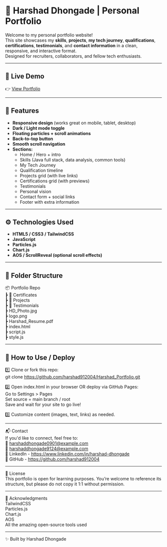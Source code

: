 # 🚀 Harshad Dhongade | Personal Portfolio

Welcome to my personal portfolio website!  
This site showcases my **skills**, **projects**, **my tech journey**, **qualifications**, **certifications**, **testimonials**, and **contact information** in a clean, responsive, and interactive format.  
Designed for recruiters, collaborators, and fellow tech enthusiasts.

---

## 🌟 Live Demo
👉 [View Portfolio](https://harshad912004.github.io/Harshad_Portfolio/)

---

## 📌 Features

- **Responsive design** (works great on mobile, tablet, desktop)
- **Dark / Light mode toggle**
- **Floating particles + scroll animations**
- **Back-to-top button**
- **Smooth scroll navigation**
- **Sections:**
  - Home / Hero + intro
  - Skills (Java full stack, data analysis, common tools)
  - My Tech Journey
  - Qualification timeline
  - Projects grid (with live links)
  - Certifications grid (with previews)
  - Testimonials
  - Personal vision
  - Contact form + social links
  - Footer with extra information

---

## ⚙ Technologies Used

- **HTML5 / CSS3 / TailwindCSS**
- **JavaScript**
- **Particles.js**
- **Chart.js**
- **AOS / ScrollReveal (optional scroll effects)**

---

## 📁 Folder Structure
📦 Portfolio Repo  
┣ 📂 Certificates  
┣ 📂 Projects  
┣ 📂 Testimonials  
┣ HD_Photo.jpg  
┣ logo.png  
┣ Harshad_Resume.pdf  
┣ index.html  
┣ script.js  
┣ style.js  

---

## 📌 How to Use / Deploy

1️⃣ Clone or fork this repo:  
git clone https://github.com/harshad912004/Harshad_Portfolio.git  

2️⃣ Open index.html in your browser OR deploy via GitHub Pages:  
Go to Settings > Pages  
Set source = main branch / root  
Save and wait for your site to go live!  

3️⃣ Customize content (images, text, links) as needed.  

---

📬 Contact  
If you'd like to connect, feel free to:  
💌 harshaddhongade0901@example.com  
💌 harshaddhongade9124@example.com  
🔗 LinkedIn - https://www.linkedin.com/in/harshad-dhongade  
🔗 GitHub - https://github.com/harshad912004  

---

📄 License  
This portfolio is open for learning purposes. You’re welcome to reference its structure, but please do not copy it 1:1 without permission.  

---

🙌 Acknowledgments  
TailwindCSS  
Particles.js  
Chart.js  
AOS  
All the amazing open-source tools used  

---

✨ Built by Harshad Dhongade
